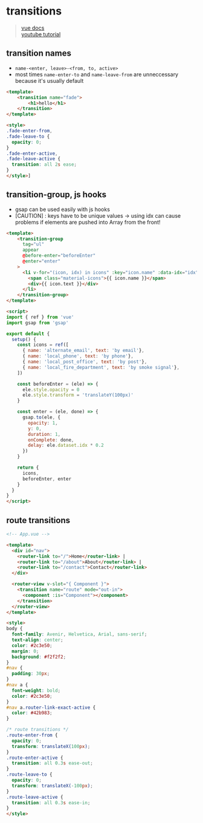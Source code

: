 # transitions
> [vue docs](https://vuejs.org/v2/guide/transitions.html) <br>
> [youtube tutorial](https://www.youtube.com/watch?v=X4I6zUEM40A&list=PL4cUxeGkcC9ghm7-iTfS9n468Kp7l9Ipu&index=12)

## transition names
- `name-<enter, leave>-<from, to, active>`
- most times `name-enter-to` and `name-leave-from` are unneccessary because it's usually default
```html
<template>
    <transition name="fade">
        <h1>hello</h1>
    </transition>
</template>

<style>
.fade-enter-from, 
.fade-leave-to {
  opacity: 0;
}
.fade-enter-active,
.fade-leave-active {
  transition: all 2s ease;
}
</style>]
```

## transition-group, js hooks
- gsap can be used easily with js hooks
- [CAUTION] : keys have to be unique values -> using idx can cause problems if elements are pushed into Array from the front!
```html
<template>
    <transition-group 
      tag="ul"
      appear
      @before-enter="beforeEnter"
      @enter="enter"
    >
      <li v-for="(icon, idx) in icons" :key="icon.name" :data-idx="idx">
        <span class="material-icons">{{ icon.name }}</span>
        <div>{{ icon.text }}</div>
      </li>
    </transition-group>
</template>

<script>
import { ref } from 'vue'
import gsap from 'gsap'

export default {
  setup() {
    const icons = ref([
      { name: 'alternate_email', text: 'by email'},
      { name: 'local_phone', text: 'by phone'},
      { name: 'local_post_office', text: 'by post'},
      { name: 'local_fire_department', text: 'by smoke signal'},
    ])

    const beforeEnter = (ele) => {
      ele.style.opacity = 0
      ele.style.transform = 'translateY(100px)'
    }

    const enter = (ele, done) => {
      gsap.to(ele, {
        opacity: 1,
        y: 0,
        duration: 1,
        onComplete: done,
        delay: ele.dataset.idx * 0.2
      })
    }

    return {
      icons, 
      beforeEnter, enter
    }
  }
}
</script>
```

## route transitions
```html
<!-- App.vue -->

<template>
  <div id="nav">
    <router-link to="/">Home</router-link> |
    <router-link to="/about">About</router-link> | 
    <router-link to="/contact">Contact</router-link>
  </div>

  <router-view v-slot="{ Component }">
    <transition name="route" mode="out-in">
      <component :is="Component"></component>
    </transition>
  </router-view>
</template>

<style>
body {
  font-family: Avenir, Helvetica, Arial, sans-serif;
  text-align: center;
  color: #2c3e50;
  margin: 0;
  background: #f2f2f2;
}
#nav {
  padding: 30px;
}
#nav a {
  font-weight: bold;
  color: #2c3e50;
}
#nav a.router-link-exact-active {
  color: #42b983;
}

/* route transitions */
.route-enter-from {
  opacity: 0;
  transform: translateX(100px);
}
.route-enter-active {
  transition: all 0.3s ease-out;
}
.route-leave-to {
  opacity: 0;
  transform: translateX(-100px);
}
.route-leave-active {
  transition: all 0.3s ease-in;
}
</style>
```

